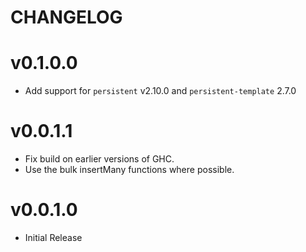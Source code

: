 # CHANGELOG

# v0.1.0.0

- Add support for `persistent` v2.10.0 and `persistent-template` 2.7.0

# v0.0.1.1

- Fix build on earlier versions of GHC.
- Use the bulk insertMany functions where possible.

# v0.0.1.0

- Initial Release
